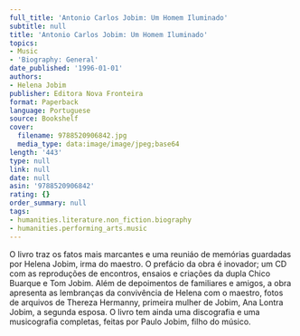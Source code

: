 ```yaml
---
full_title: 'Antonio Carlos Jobim: Um Homem Iluminado'
subtitle: null
title: 'Antonio Carlos Jobim: Um Homem Iluminado'
topics:
- Music
- 'Biography: General'
date_published: '1996-01-01'
authors:
- Helena Jobim
publisher: Editora Nova Fronteira
format: Paperback
language: Portuguese
source: Bookshelf
cover:
  filename: 9788520906842.jpg
  media_type: data:image/image/jpeg;base64
length: '443'
type: null
link: null
date: null
asin: '9788520906842'
rating: {}
order_summary: null
tags:
- humanities.literature.non_fiction.biography
- humanities.performing_arts.music
---
```

O livro traz os fatos mais marcantes e uma reuniáo de memórias guardadas por Helena Jobim, irma do maestro. O prefácio da obra é inovador; um CD com as reproduções de encontros, ensaios e criações da dupla Chico Buarque e Tom Jobim. Além de depoimentos de familiares e amigos, a obra apresenta as lembranças da convivência de Helena com o maestro, fotos de arquivos de Thereza Hermanny, primeira mulher de Jobim, Ana Lontra Jobim, a segunda esposa. O livro tem ainda uma discografia e uma musicografia completas, feitas por Paulo Jobim, filho do músico.

